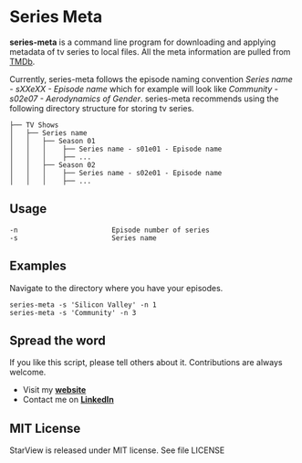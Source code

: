 # Series Meta

**series-meta** is a command line program for downloading and applying metadata of tv series to local files. All the meta information are pulled from [TMDb](https://www.themoviedb.org/).

Currently, series-meta follows the episode naming convention _Series name - sXXeXX - Episode name_ which for example will look like _Community - s02e07 - Aerodynamics of Gender_. series-meta recommends using the following directory structure for storing tv series.

```
├── TV Shows
│   ├── Series name
│   │   ├── Season 01
│   │   │    ├── Series name - s01e01 - Episode name
│   │   │    ├── ...
│   │   ├── Season 02
│   │   │    ├── Series name - s02e01 - Episode name
│   │   │    ├── ...
```

## Usage

```
-n                       Episode number of series
-s                       Series name
```

## Examples

Navigate to the directory where you have your episodes.

```
series-meta -s 'Silicon Valley' -n 1
series-meta -s 'Community' -n 3
```

## Spread the word

If you like this script, please tell others about it. Contributions are always welcome.

- Visit my [**website**](http://www.anjithsasindran.in)
- Contact me on [**LinkedIn**](http://in.linkedin.com/in/anjithsasindran)

## MIT License

StarView is released under MIT license. See file LICENSE